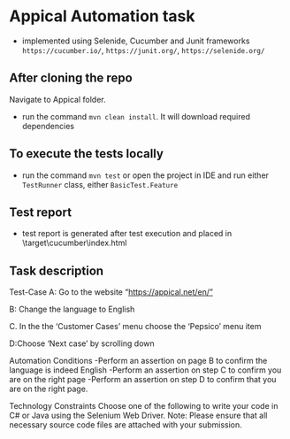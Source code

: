 # **Appical Automation task**
-   implemented using Selenide, Cucumber and Junit frameworks
`https://cucumber.io/`, `https://junit.org/`, `https://selenide.org/`

## After cloning the repo

Navigate to Appical folder.

-   run the command `mvn clean install`. It will download required dependencies

## To execute the tests locally

-   run the command `mvn test` or open the project in IDE and run either `TestRunner` class, either `BasicTest.Feature`

## Test report

-   test report is generated  after test execution and placed in \target\cucumber\index.html

## Task description
Test-Case
A: Go to the website “https://appical.net/en/”

B: Change the language to English

C. In the the ‘Customer Cases’ menu choose the ‘Pepsico’ menu item

D:Choose ‘Next case’ by scrolling down

Automation Conditions
-Perform an assertion on page B to confirm the language is indeed English
-Perform an assertion on step C to confirm you are on the right page
-Perform an assertion on step D to confirm that you are on the right page.

Technology Constraints
Choose one of the following to write your code in C# or Java using the Selenium Web Driver.
Note: Please ensure that all necessary source code files are attached with your submission.

